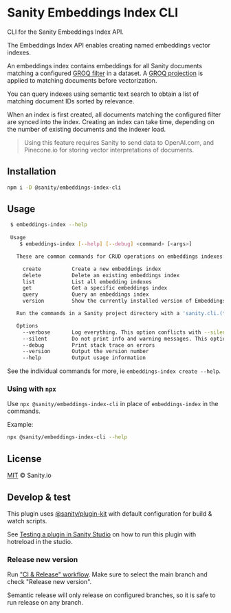 # Sanity Embeddings Index CLI

CLI for the Sanity Embeddings Index API.

The Embeddings Index API enables creating named embeddings vector indexes.

An embeddings index contains embeddings for all Sanity documents matching a configured [GROQ filter](https://www.sanity.io/docs/how-queries-work) in a dataset.
A [GROQ projection](https://www.sanity.io/docs/query-cheat-sheet) is applied to matching documents before vectorization.

You can query indexes using semantic text search to obtain a list of matching document IDs sorted by relevance.

When an index is first created, all documents matching the configured filter are synced into the index.
Creating an index can take time, depending on the number of existing documents and the indexer load.

> Using this feature requires Sanity to send data to OpenAI.com, and Pinecone.io for storing vector interpretations of documents.

## Installation

```sh
npm i -D @sanity/embeddings-index-cli
```
## Usage

```bash
 $ embeddings-index --help
 
 Usage
    $ embeddings-index [--help] [--debug] <command> [<args>]

   These are common commands for CRUD operations on embeddings indexes:

     create          Create a new embeddings index
     delete          Delete an existing embeddings index
     list            List all embedding indexes
     get             Get a specific embeddings index
     query           Query an embeddings index
     version         Show the currently installed version of Embeddings Index CLI

   Run the commands in a Sanity project directory with a 'sanity.cli.(ts|js)' file.

   Options
     --verbose       Log everything. This option conflicts with --silent
     --silent        Do not print info and warning messages. This option conflicts with --verbose
     --debug         Print stack trace on errors
     --version       Output the version number
     --help          Output usage information
```

See the individual commands for more, ie `embeddings-index create --help`.

### Using with `npx`

Use `npx @sanity/embeddings-index-cli` in place of `embeddings-index` in the commands.

Example:
```bash
npx @sanity/embeddings-index-cli --help
```

## License

[MIT](LICENSE) © Sanity.io



## Develop & test

This plugin uses [@sanity/plugin-kit](https://github.com/sanity-io/plugin-kit)
with default configuration for build & watch scripts.

See [Testing a plugin in Sanity Studio](https://github.com/sanity-io/plugin-kit#testing-a-plugin-in-sanity-studio)
on how to run this plugin with hotreload in the studio.

### Release new version

Run ["CI & Release" workflow](https://github.com/sanity-io/embeddings-index-cli/actions/workflows/main.yml).
Make sure to select the main branch and check "Release new version".

Semantic release will only release on configured branches, so it is safe to run release on any branch.
